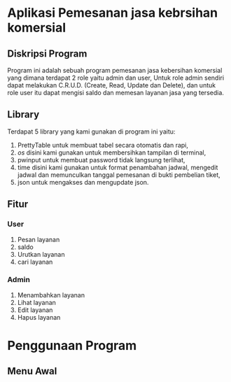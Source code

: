 # Aplikasi Pemesanan jasa kebrsihan komersial

## Diskripsi Program
Program ini adalah sebuah program pemesanan jasa kebersihan komersial yang dimana terdapat 2 role yaitu admin dan user, Untuk role admin sendiri dapat melakukan C.R.U.D. (Create, Read, Update dan Delete), dan untuk role user itu dapat mengisi saldo dan memesan layanan jasa yang tersedia.

## Library
Terdapat 5 library yang kami gunakan di program ini yaitu:
1. PrettyTable untuk membuat tabel secara otomatis dan rapi,
2. *os* disini kami gunakan untuk membersihkan tampilan di terminal,
3. pwinput untuk membuat password tidak langsung terlihat,
4. time disini kami gunakan untuk format penambahan jadwal, mengedit jadwal dan memunculkan tanggal pemesanan di bukti pembelian tiket,
5. json untuk mengakses dan mengupdate json.

## Fitur
### User
1. Pesan layanan
2. saldo
3. Urutkan layanan
4. cari layanan

   
### Admin
1. Menambahkan layanan
2. Lihat layanan
3. Edit layanan
4. Hapus layanan


# Penggunaan Program

## Menu Awal
